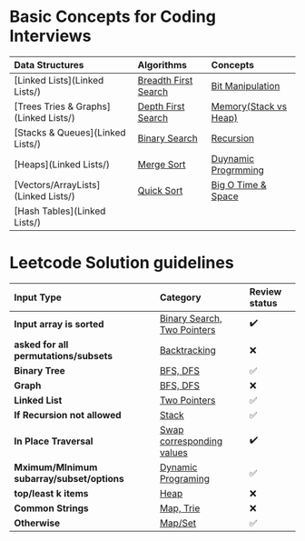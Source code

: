 # Basic Concepts for Coding Interviews 
| Data Structures | Algorithms | Concepts |
| :-- | :-- | :-- |
| [Linked Lists](Linked Lists/) | [Breadth First Search](Searching/) | [Bit Manipulation](Searching/) |
| [Trees Tries & Graphs](Linked Lists/) | [Depth First Search](Searching/) | [Memory(Stack vs Heap)](Searching/) |
| [Stacks & Queues](Linked Lists/) | [Binary Search](Searching/) | [Recursion](Searching/) |
| [Heaps](Linked Lists/) | [Merge Sort](Searching/) | [Duynamic Progrmming](Searching/) |
| [Vectors/ArrayLists](Linked Lists/) | [Quick Sort](Searching/) | [Big O Time & Space](Searching/) |
| [Hash Tables](Linked Lists/) |  |  |


# Leetcode Solution guidelines 
| Input Type | Category | Review status |
| :-- | :-- | :-- |
| **Input array is sorted** | [Binary Search, Two Pointers](Searching/) | :heavy_check_mark: |
| **asked for all permutations/subsets** | [Backtracking](Backtracking) | :x: |
| **Binary Tree** | [BFS, DFS](Searching/) | :white_check_mark: |
| **Graph** | [BFS, DFS](Searching/) | :x: |
| **Linked List** | [Two Pointers](Two_Pointers/) | :white_check_mark: |
| **If Recursion not allowed** | [Stack](Stacks/) | :white_check_mark: |
| **In Place Traversal** | [Swap corresponding values](Searching/BFS) | :heavy_check_mark: |
| **Mximum/MInimum subarray/subset/options** | [Dynamic Programing](DynamicPrograming/) | :white_check_mark: |
| **top/least k items** | [Heap](Sorting/) | :x: |
| **Common Strings** | [Map, Trie](Searching/) | :x: |
| **Otherwise** | [Map/Set](Searching/) | :white_check_mark: |



